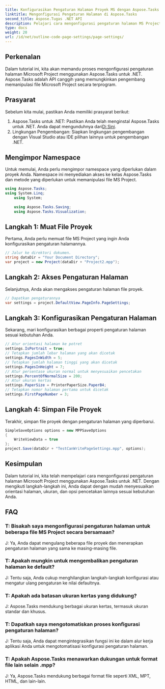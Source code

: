 ```yaml
---
title: Konfigurasikan Pengaturan Halaman Proyek MS dengan Aspose.Tasks
linktitle: Mengonfigurasi Pengaturan Halaman di Aspose.Tasks
second_title: Aspose.Tugas .NET API
description: Pelajari cara mengonfigurasi pengaturan halaman MS Project menggunakan Aspose.Tasks untuk .NET. Sesuaikan orientasi, ukuran, dan lainnya dengan langkah sederhana.
type: docs
weight: 20
url: /id/net/outline-code-page-settings/page-settings/
---
```

## Perkenalan
Dalam tutorial ini, kita akan memandu proses mengonfigurasi pengaturan halaman Microsoft Project menggunakan Aspose.Tasks untuk .NET. Aspose.Tasks adalah API canggih yang memungkinkan pengembang memanipulasi file Microsoft Project secara terprogram.
## Prasyarat
Sebelum kita mulai, pastikan Anda memiliki prasyarat berikut:
1.  Aspose.Tasks untuk .NET: Pastikan Anda telah menginstal Aspose.Tasks untuk .NET. Anda dapat mengunduhnya dari[Di Sini](https://releases.aspose.com/tasks/net/).
2. Lingkungan Pengembangan: Siapkan lingkungan pengembangan dengan Visual Studio atau IDE pilihan lainnya untuk pengembangan .NET.

## Mengimpor Namespace
Untuk memulai, Anda perlu mengimpor namespace yang diperlukan dalam proyek Anda. Namespace ini menyediakan akses ke kelas Aspose.Tasks dan metode yang diperlukan untuk memanipulasi file MS Project.
```csharp
using Aspose.Tasks;
using System.Linq;
    using System;
    
    using Aspose.Tasks.Saving;
    using Aspose.Tasks.Visualization;
```
## Langkah 1: Muat File Proyek
Pertama, Anda perlu memuat file MS Project yang ingin Anda konfigurasikan pengaturan halamannya.
```csharp
// Jalur ke direktori dokumen.
string dataDir = "Your Document Directory";
var project = new Project(dataDir + "Project2.mpp");
```
## Langkah 2: Akses Pengaturan Halaman
Selanjutnya, Anda akan mengakses pengaturan halaman file proyek.
```csharp
// Dapatkan pengaturannya
var settings = project.DefaultView.PageInfo.PageSettings;
```
## Langkah 3: Konfigurasikan Pengaturan Halaman
Sekarang, mari konfigurasikan berbagai properti pengaturan halaman sesuai kebutuhan Anda.
```csharp
// Atur orientasi halaman ke potret
settings.IsPortrait = true;
// Tetapkan jumlah lebar halaman yang akan dicetak
settings.PagesInWidth = 5;
// Tetapkan jumlah halaman tinggi yang akan dicetak
settings.PagesInHeight = 7;
// Atur persentase ukuran normal untuk menyesuaikan pencetakan
settings.PercentOfNormalSize = 200;
// Atur ukuran kertas
settings.PaperSize = PrinterPaperSize.PaperB4;
// Tetapkan nomor halaman pertama untuk dicetak
settings.FirstPageNumber = 3;
```
## Langkah 4: Simpan File Proyek
Terakhir, simpan file proyek dengan pengaturan halaman yang diperbarui.
```csharp
SimpleSaveOptions options = new MPPSaveOptions
{
    WriteViewData = true
};
project.Save(dataDir + "TestCanWritePageSettings.mpp", options);
```

## Kesimpulan
Dalam tutorial ini, kita telah mempelajari cara mengonfigurasi pengaturan halaman Microsoft Project menggunakan Aspose.Tasks untuk .NET. Dengan mengikuti langkah-langkah ini, Anda dapat dengan mudah menyesuaikan orientasi halaman, ukuran, dan opsi pencetakan lainnya sesuai kebutuhan Anda.

## FAQ
### T: Bisakah saya mengonfigurasi pengaturan halaman untuk beberapa file MS Project secara bersamaan?
J: Ya, Anda dapat mengulang beberapa file proyek dan menerapkan pengaturan halaman yang sama ke masing-masing file.
### T: Apakah mungkin untuk mengembalikan pengaturan halaman ke default?
J: Tentu saja, Anda cukup menghilangkan langkah-langkah konfigurasi atau mengatur ulang pengaturan ke nilai defaultnya.
### T: Apakah ada batasan ukuran kertas yang didukung?
J: Aspose.Tasks mendukung berbagai ukuran kertas, termasuk ukuran standar dan khusus.
### T: Dapatkah saya mengotomatiskan proses konfigurasi pengaturan halaman?
J: Tentu saja, Anda dapat mengintegrasikan fungsi ini ke dalam alur kerja aplikasi Anda untuk mengotomatisasi konfigurasi pengaturan halaman.
### T: Apakah Aspose.Tasks menawarkan dukungan untuk format file lain selain .mpp?
J: Ya, Aspose.Tasks mendukung berbagai format file seperti XML, MPT, HTML, dan lain-lain.